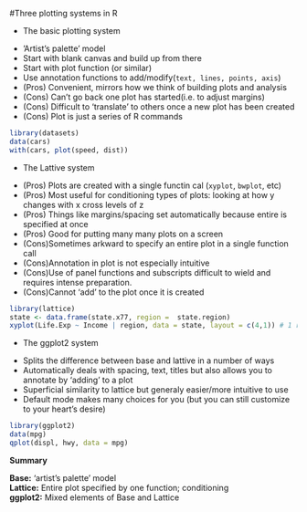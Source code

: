 #Three plotting systems in R

* The basic plotting system
 + ’Artist’s palette’ model
 + Start with blank canvas and build up from there
 + Start with plot function (or similar)
 + Use annotation functions to add/modify(`text, lines, points, axis`)
 + (Pros) Convenient, mirrors how we think of building plots and analysis  
 + (Cons) Can’t go back one plot has started(i.e. to adjust margins)   
 + (Cons) Difficult to ‘translate’ to others once a new plot has been created   
 + (Cons) Plot is just a series of R commands   
 ```r
 library(datasets)
 data(cars)
 with(cars, plot(speed, dist))
```
* The Lattive system
 + (Pros) Plots are created with a single functin cal (`xyplot`, `bwplot`, etc)   
 + (Pros) Most useful for conditioning types of plots: looking at how y changes with x cross levels of z   
 + (Pros) Things like margins/spacing set automatically because entire is specified at once    
 + (Pros) Good for putting many many plots on a screen   
 + (Cons)Sometimes arkward to specify an entire plot in a single function call   
 + (Cons)Annotation in plot is not especially intuitive   
 + (Cons)Use of panel functions and subscripts difficult to wield and requires intense preparation.    
 + (Cons)Cannot ‘add’ to the plot once it is created    
```r
library(lattice)
state <- data.frame(state.x77, region =  state.region)
xyplot(Life.Exp ~ Income | region, data = state, layout = c(4,1)) # 1 row and 4 columns
```

* The ggplot2 system
 + Splits the difference between base and lattive in a number of ways
 + Automatically deals with spacing, text, titles but also allows you to annotate by ‘adding’ to a plot
 + Superficial similarity to lattice but generaly easier/more intuitive to use
 + Default mode makes many choices for you (but you can still customize to your heart’s desire)
```r
library(ggplot2)
data(mpg)
qplot(displ, hwy, data = mpg)
```

**Summary**

**Base:** ‘artist’s palette’ model  
**Lattice:** Entire plot specified by one function; conditioning  
**ggplot2:** Mixed elements of Base and Lattice   
